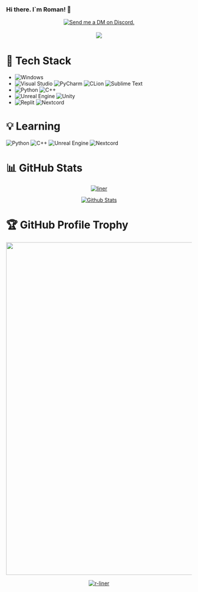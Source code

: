 ### Hi there. I`m Roman! 👋

<p align="center">
  <a href="https://discord.com/users/923915325668487190" target="_blank">
    <img src="https://img.shields.io/badge/-Discord-5865F2?style=for-the-badge&logo=discord&logoColor=white" alt="Send me a DM on Discord.">
  </a>
</p>

<p align="center">
  <a href=#>
    <img src="https://discord.c99.nl/widget/theme-1/923915325668487190.png" 
        style='padding: 5px'>
   </a>
</p>

<!-- https://github.com/Ileriayo/markdown-badges  some of badges took from the repo -->
 
# 💾 Tech Stack
- ![Windows](https://img.shields.io/badge/-WINDOWS-blue?style=for-the-badge&logo=windows)
- ![Visual Studio](https://img.shields.io/badge/-VISUAL%20STUDIO-blueviolet?style=for-the-badge&logo=visualstudio)
![PyCharm](https://img.shields.io/badge/-PYCHARM-black?style=for-the-badge&logo=pycharm&labelColor=green)
![CLion](https://img.shields.io/badge/-CLION-black?style=for-the-badge&logo=clion&labelColor=9cf)
![Sublime Text](https://img.shields.io/badge/sublime_text-%23575757.svg?style=for-the-badge&logo=sublime-text&logoColor=important)
- ![Python](https://img.shields.io/badge/-PYTHON-blue?style=for-the-badge&logo=python&logoColor=white&labelColor=FECF40)
![C++](https://img.shields.io/badge/-C%2B%2B-014981?style=for-the-badge&logo=c%2B%2B&l&labelColor=004383)
- ![Unreal Engine](https://img.shields.io/badge/-UNREAL%20ENGINE-313131?style=for-the-badge&logo=unreal-engine)
![Unity](https://img.shields.io/badge/unity-%23000000.svg?style=for-the-badge&logo=unity&logoColor=white)
- ![Replit](https://img.shields.io/badge/Replit-DD1200?style=for-the-badge&logo=Replit&logoColor=white)
![Nextcord](https://img.shields.io/badge/-NEXTCORD-blue?style=for-the-badge)

# 💡 Learning
![Python](https://img.shields.io/badge/-PYTHON-blue?style=for-the-badge&logo=python&logoColor=white&labelColor=FECF40)
![C++](https://img.shields.io/badge/-C%2B%2B-014981?style=for-the-badge&logo=c%2B%2B&l&labelColor=004383)
![Unreal Engine](https://img.shields.io/badge/-UNREAL%20ENGINE-313131?style=for-the-badge&logo=unreal-engine)
![Nextcord](https://img.shields.io/badge/-NEXTCORD-blue?style=for-the-badge)

# 📊 GitHub Stats
<div align="center">
  
  [![liner](http://github-profile-summary-cards.vercel.app/api/cards/profile-details?username=r-liner&theme=github)](github.com/r-liner)
  
  [![Github Stats](https://github-readme-stats.vercel.app/api?username=r-liner&show_icons=true&theme=default)](github.com/r-liner)
  
</div>

# 🏆 GitHub Profile Trophy
<div align="center">
  <a href="github.com/r-liner">
    <img width=900 src="https://github-profile-trophy.vercel.app/?username=r-liner&column=8&no-frame=false&no-bg=true&margin-w=10"/>
  </a>
</div>


<p align="center">
  <a href="github.com/r-liner" text-align=center>
     <img src="https://komarev.com/ghpvc/?username=r-liner&style=for-the-badge" alt=r-liner>
  </a>
</p>

<!--
**r-liner/r-liner** is a ✨ _special_ ✨ repository because its `README.md` (this file) appears on your GitHub profile.

Here are some ideas to get you started:

- 🔭 I’m currently working on ...
- 🌱 I’m currently learning ...
- 👯 I’m looking to collaborate on ...
- 🤔 I’m looking for help with ...
- 💬 Ask me about ...
- 📫 How to reach me: ...
- 😄 Pronouns: ...
- ⚡ Fun fact: ...
-->
